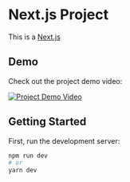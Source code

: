 # Next.js Project

This is a [Next.js](https://nextjs.org)

## Demo

Check out the project demo video:

[![Project Demo Video](https://img.shields.io/badge/Demo-Watch%20Video-blue)](https://drive.google.com/file/d/1zkqJKgIL24tw7PGcwvGg_u2wmJHid6RZ/view)

## Getting Started

First, run the development server:

```bash
npm run dev
# or
yarn dev
